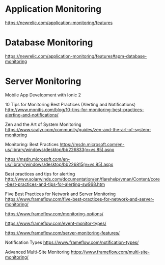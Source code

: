 
# Application Monitoring


https://newrelic.com/application-monitoring/features

# Database Monitoring
https://newrelic.com/application-monitoring/features#apm-database-monitoring

# Server Monitoring


Mobile App Development with Ionic 2


10 Tips for Monitoring Best Practices (Alerting and Notifications)
http://www.monitis.com/blog/10-tips-for-monitoring-best-practices-alerting-and-notifications/

Zen and the Art of System Monitoring
https://www.scalyr.com/community/guides/zen-and-the-art-of-system-monitoring


Monitoring: Best Practices 
https://msdn.microsoft.com/en-us/library/windows/desktop/bb226833(v=vs.85).aspx

https://msdn.microsoft.com/en-us/library/windows/desktop/bb226815(v=vs.85).aspx


Best practices and tips for alerting
http://www.solarwinds.com/documentation/en/flarehelp/vman/Content/core-best-practices-and-tips-for-alerting-sw968.htm


Five Best Practices for Network and Server Monitoring
https://www.frameflow.com/five-best-practices-for-network-and-server-monitoring/


https://www.frameflow.com/monitoring-options/

https://www.frameflow.com/event-monitor-types/


https://www.frameflow.com/server-monitoring-features/


 Notification Types
https://www.frameflow.com/notification-types/


Advanced Multi-Site Monitoring
https://www.frameflow.com/multi-site-monitoring/
